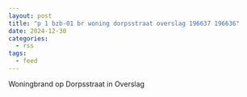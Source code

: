 ```yaml
---
layout: post
title: "p 1 bzb-01 br woning dorpsstraat overslag 196637 196636"
date: 2024-12-30
categories: 
  - rss
tags: 
  - feed
---
```


Woningbrand op Dorpsstraat in Overslag
